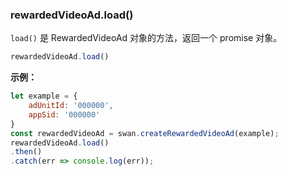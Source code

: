 ### rewardedVideoAd.load()

`load()` 是 RewardedVideoAd 对象的方法，返回一个 promise 对象。

```js
rewardedVideoAd.load()
```

**示例：**

```js
let example = {
    adUnitId: '000000',
    appSid: '000000'
}
const rewardedVideoAd = swan.createRewardedVideoAd(example);
rewardedVideoAd.load()
.then()
.catch(err => console.log(err));
```